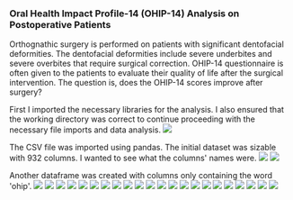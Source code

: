 ### Oral Health Impact Profile-14 (OHIP-14) Analysis on Postoperative Patients
Orthognathic surgery is performed on patients with significant dentofacial deformities. The dentofacial deformities include severe underbites and severe overbites that require surgical correction. OHIP-14 questionnaire is often given to the patients to evaluate their quality of life
after the surgical intervention. The question is, does the OHIP-14 scores improve after surgery? 

First I imported the necessary libraries for the analysis. I also ensured that the working directory was correct to continue proceeding with the necessary file imports and data analysis. 
<img src="imgs/ohip/OHIP_1.PNG?raw=true"/>

The CSV file was imported using pandas. The initial dataset was sizable with 932 columns. I wanted to see what the columns' names were. 
<img src="imgs/ohip/OHIP_2.PNG?raw=true"/>
<img src="imgs/ohip/OHIP_4.PNG?raw=true"/>

Another dataframe was created with columns only containing the word 'ohip'.
<img src="imgs/ohip/OHIP_5.PNG?raw=true"/>
<img src="imgs/ohip/OHIP_6.PNG?raw=true"/>
<img src="imgs/ohip/OHIP_7.PNG?raw=true"/>
<img src="imgs/ohip/OHIP_8.PNG?raw=true"/>
<img src="imgs/ohip/OHIP_9.PNG?raw=true"/>
<img src="imgs/ohip/OHIP_10.PNG?raw=true"/>
<img src="imgs/ohip/OHIP_11.PNG?raw=true"/>
<img src="imgs/ohip/OHIP_12.PNG?raw=true"/>
<img src="imgs/ohip/OHIP_13.PNG?raw=true"/>
<img src="imgs/ohip/OHIP_14.PNG?raw=true"/>
<img src="imgs/ohip/OHIP_15.PNG?raw=true"/>
<img src="imgs/ohip/OHIP_16.PNG?raw=true"/>
<img src="imgs/ohip/OHIP_17.PNG?raw=true"/>
<img src="imgs/ohip/OHIP_18.PNG?raw=true"/>
<img src="imgs/ohip/OHIP_19.PNG?raw=true"/>
<img src="imgs/ohip/OHIP_20.PNG?raw=true"/>
<img src="imgs/ohip/OHIP_21.PNG?raw=true"/>
<img src="imgs/ohip/OHIP_22.PNG?raw=true"/>
<img src="imgs/ohip/OHIP_23.PNG?raw=true"/>
<img src="imgs/ohip/OHIP_24.PNG?raw=true"/>
<img src="imgs/ohip/OHIP_25.PNG?raw=true"/>
<img src="imgs/ohip/OHIP_26.PNG?raw=true"/>

